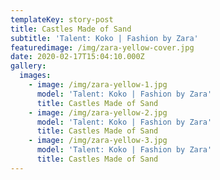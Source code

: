 ```yaml
---
templateKey: story-post
title: Castles Made of Sand
subtitle: 'Talent: Koko | Fashion by Zara'
featuredimage: /img/zara-yellow-cover.jpg
date: 2020-02-17T15:04:10.000Z
gallery:
  images:
    - image: /img/zara-yellow-1.jpg
      model: 'Talent: Koko | Fashion by Zara'
      title: Castles Made of Sand
    - image: /img/zara-yellow-2.jpg
      model: 'Talent: Koko | Fashion by Zara'
      title: Castles Made of Sand
    - image: /img/zara-yellow-3.jpg
      model: 'Talent: Koko | Fashion by Zara'
      title: Castles Made of Sand
---
```


